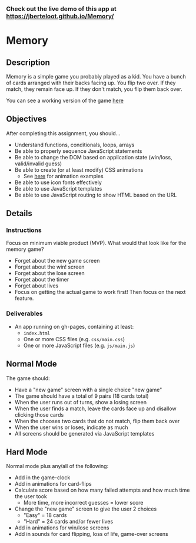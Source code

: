 ### Check out the live demo of this app at https://jberteloot.github.io/Memory/


# Memory

## Description

Memory is a simple game you probably played as a kid. You have a bunch of cards arranged
with their backs facing up. You flip two over. If they match, they remain face up. If they
don't match, you flip them back over.

You can see a working version of the game [here](http://chrisdavies.github.io/memory/)

## Objectives

After completing this assignment, you should…

- Understand functions, conditionals, loops, arrays
- Be able to properly sequence JavaScript statements
- Be able to change the DOM based on application state (win/loss, valid/invalid guess)
- Be able to create (or at least modify) CSS animations
  - See [here](http://www.justinaguilar.com/animations/index.html) for animation examples
- Be able to use icon fonts effectively
- Be able to use JavaScript templates
- Be able to use JavaScript routing to show HTML based on the URL

## Details

### Instructions

Focus on minimum viable product (MVP). What would that look like for the memory game?

- Forget about the new game screen
- Forget about the win! screen
- Forget about the lose screen
- Forget about the timer
- Forget about lives
- Focus on getting the actual game to work first! Then focus on the next feature.

### Deliverables

- An app running on gh-pages, containing at least:
  - `index.html`
  - One or more CSS files (e.g. `css/main.css`)
  - One or more JavaScript files (e.g. `js/main.js`)

## Normal Mode

The game should:

- Have a "new game" screen with a single choice "new game"
- The game should have a total of 9 pairs (18 cards total)
- When the user runs out of turns, show a losing screen
- When the user finds a match, leave the cards face up and disallow clicking those cards
- When the chooses two cards that do not match, flip them back over
- When the user wins or loses, indicate as much
- All screens should be generated via JavaScript templates

## Hard Mode

Normal mode plus any/all of the following:

- Add in the game-clock
- Add in animations for card-flips
- Calculate score based on how many failed attempts and how much time the user took
  - More time, more incorrect guesses = lower score
- Change the "new game" screen to give the user 2 choices
  - "Easy" = 18 cards
  - "Hard" = 24 cards and/or fewer lives
- Add in animations for win/lose screens
- Add in sounds for card flipping, loss of life, game-over screens
